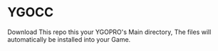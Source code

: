 # YGOCC
Download This repo this your YGOPRO's Main directory, The files will automatically be installed into your Game.
